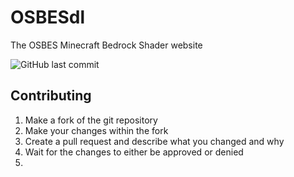 # OSBESdl
The OSBES Minecraft Bedrock Shader website

![GitHub last commit](https://img.shields.io/github/last-commit/osbesdl/osbesdl.github.io)

## Contributing
1. Make a fork of the git repository
2. Make your changes within the fork
3. Create a pull request and describe what you changed and why
4. Wait for the changes to either be approved or denied
5. 
